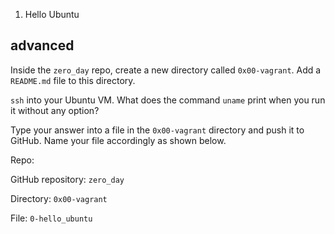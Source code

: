 1. Hello Ubuntu
## advanced
Inside the ```zero_day``` repo, create a new directory called ```0x00-vagrant```. 
Add a ```README.md``` file to this directory.

```ssh``` into your Ubuntu VM. What does the command ```uname``` print when you run it without any option?

Type your answer into a file in the ```0x00-vagrant``` directory and push it to GitHub. 
Name your file accordingly as shown below.

Repo:

GitHub repository: ```zero_day```

Directory: ```0x00-vagrant```

File: ```0-hello_ubuntu```

